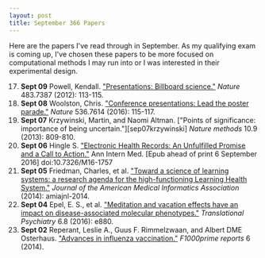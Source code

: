 ```yaml
---
layout: post
title: September 366 Papers
---
```


Here are the papers I've read through in September. As my qualifying exam is
coming up, I've chosen these papers to be more focused on computational methods
I may run into or I was interested in their experimental design.

17. **Sept 09** Powell, Kendall. ["Presentations: Billboard
    science."][sep08powell] *Nature* 483.7387 (2012): 113-115.
16. **Sept 08** Woolston, Chris. ["Conference presentations: Lead the poster
    parade."][sep08woolston] *Nature* 536.7614 (2016): 115-117.
15. **Sept 07** Krzywinski, Martin, and Naomi Altman. ["Points of significance:
    importance of being uncertain."][sep07krzywinski] *Nature methods* 10.9
    (2013): 809-810.
14. **Sept 06** Hingle S. ["Electronic Health Records: An Unfulfilled Promise
    and a Call to Action."][sep06hingle] Ann Intern Med. [Epub ahead of print 6
    September 2016] doi:10.7326/M16-1757
13. **Sept 05** Friedman, Charles, et al. ["Toward a science of learning
    systems: a research agenda for the high-functioning Learning Health
    System."][sep05friedman] *Journal of the American Medical Informatics
    Association* (2014): amiajnl-2014.
12. **Sept 04** Epel, E. S., et al. ["Meditation and vacation effects have an
    impact on disease-associated molecular phenotypes."][sep04epel]
    *Translational Psychiatry* 6.8 (2016): e880.
11. **Sept 02** Reperant, Leslie A., Guus F. Rimmelzwaan, and Albert DME
    Osterhaus. ["Advances in influenza vaccination."][sep02reperant]
    *F1000prime reports* 6 (2014).

[sep08powell]: http://dx.doi.org/10.1038/nj7387-113a
[sep08woolston]: http://dx.doi.org/10.1038/nj7614-115a
[sep07krzywinshi]: http://www.nature.com/nmeth/journal/v10/n9/full/nmeth.2613.html
[sep06hingle]: http://annals.org/article.aspx?articleid=2546705
[sep05friedman]: http://dx.doi.org/10.1136/amiajnl-2014-002977
[sep04epel]: http://www.nature.com/tp/journal/v6/n8/abs/tp2016164a.html
[sep02reperant]: http://www.ncbi.nlm.nih.gov/pubmed/24991424
